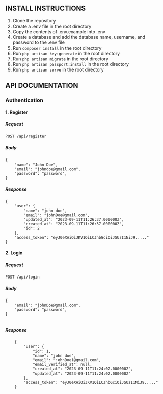 ## INSTALL INSTRUCTIONS
1. Clone the repository
2. Create a .env file in the root directory
3. Copy the contents of .env.example into .env
4. Create a database and add the database name, username, and password to the .env file
5. Run `composer install` in the root directory
6. Run `php artisan key:generate` in the root directory
7. Run `php artisan migrate` in the root directory
8. Run `php artisan passport:install` in the root directory
9. Run `php artisan serve` in the root directory

## API DOCUMENTATION
### Authentication
#### 1. Register
##### Request
`POST /api/register`
##### Body
```
{
    "name": "John Doe",
    "email": "johndoe@gmail.com",
    "password": "password",
}

```
##### Response
```
{
    "user": {
        "name": "john doe",
        "email": "johnDoe@gmail.com",
        "updated_at": "2023-09-11T11:26:37.000000Z",
        "created_at": "2023-09-11T11:26:37.000000Z",
        "id": 2
    },
    "access_token": "eyJ0eXAiOiJKV1QiLCJhbGciOiJSUzI1NiJ9....."
}

```

#### 2. Login
##### Request
`POST /api/login`
##### Body
```
{
    "email": "johnDoe@gmail.com",
    "password": "password",
}
    
```

##### Response
```
    {
        "user": {
            "id": 1,
            "name": "john doe",
            "email": "johnDoe1@gmail.com",
            "email_verified_at": null,
            "created_at": "2023-09-11T11:24:02.000000Z",
            "updated_at": "2023-09-11T11:24:02.000000Z"
        },
        "access_token": "eyJ0eXAiOiJKV1QiLCJhbGciOiJSUzI1NiJ9....."
    }
```
